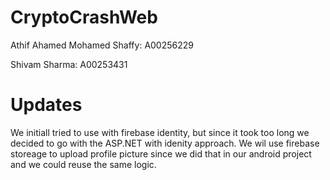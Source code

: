 # CryptoCrashWeb

Athif Ahamed Mohamed Shaffy: A00256229

Shivam Sharma: A00253431


# Updates

We initiall tried to use with firebase identity, but since it took too long we decided to go with the ASP.NET with idenity approach. 
We wil use firebase storeage to upload profile picture since we did that in our android project and we could reuse the same logic.


